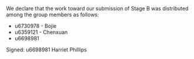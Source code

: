 We declare that the work toward our submission of Stage B was distributed among the group members as follows:

* u6730978 - Bojie
* u6359121 - Chenxuan
* u6698981

Signed: u6698981 Harriet Phillips
